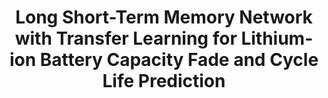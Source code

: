 ---
layout: "publication"
title: "Long Short-Term Memory Network with Transfer Learning for Lithium-ion Battery Capacity Fade and Cycle Life Prediction"
type: "paper"
order: 189
year: 2023
external_url: "https://www.sciencedirect.com/science/article/abs/pii/S0306261923010243"
authors: "Yixiu Wang, Jiangong Zhu, Liang Cao, Bhushan Gopaluni, Yankai Cao"
journal: "Applied Energy"
pdf: "2023J10_yixiu_apen.pdf"
thumbnail: "2023J10_yixiu_apen.png"
image: "/assets/thumbnails/2023J10_yixiu_apen.png"
thumbnail_caption: "Figure 5: Flowchart of transfer learning."
description: "Machine Learning (ML) is a promising technique for battery health estimation and prediction. However, with more and more types of batteries entering the market, building an ML model from scratch for each new battery requires collecting a large amount of data, which is very expensive and time-consuming. This paper proposes a transfer learning approach to reduce the amount of data that needs to be recollected for a new battery. The key idea is to train an ML model for a new battery of interest (i.e., target battery) with a limited amount of data by transferring the knowledge contained in a well-studied battery (i.e., source battery) with sufficient data. We illustrate this approach using two types of batteries, i.e., the battery with Li0.86Ni0.86Co0.11Al0.03O2-based positive electrode (NCA battery, source battery) and the battery with Li0.84Ni0.83Co0.11Mn0.07O2-based positive electrode (NCM battery, target battery), which have similar degradation patterns but dramatically different cycle life. Specifically, we first pre-train a long shortterm memory (LSTM) network, using cycling data of 20 NCA cells at 25 ◦C and at 45 ◦C, to predict the following capacity fade based on the previous capacity sequence. Then, to make the model applicable to NCM cells, we employ the transfer learning method to retrain the model, using cycling data of only 2 NCM cells at 25 ◦C, and propose a two-stage approach to further improve the model performance. The proposed two-stage model can predict the cycle life of NCM cells at 45 ◦C using the capacities of the first 13 cycles and obtain a cycle life root-mean-squared-error (RMSE) of 25.23 cycles and a capacity trajectory RMSE of 17.80 mAh (0.51 %)."
---